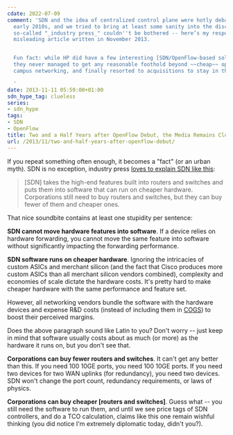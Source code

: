 ```yaml
---
cdate: 2022-07-09
comment: 'SDN and the idea of centralized control plane were hotly debated in the
  early 2010s, and we tried to bring at least some sanity into the discussion. The
  so-called "_industry press_" couldn''t be bothered -- here’s my response to a particularly
  misleading article written in November 2013.


  Fun fact: while HP did have a few interesting [SDN/OpenFlow-based solutions](/2015/05/openflow-in-hp-campus-solutions-on/),
  they never managed to get any reasonable foothold beyond ~~cheap~~ optimally-priced
  campus networking, and finally resorted to acquisitions to stay in that business.

  '
date: 2013-11-11 05:59:00+01:00
sdn_hype_tag: clueless
series:
- sdn_hype
tags:
- SDN
- OpenFlow
title: Two and a Half Years after OpenFlow Debut, the Media Remains Clueless
url: /2013/11/two-and-half-years-after-openflow-debut/
---
```

If you repeat something often enough, it becomes a "fact" (or an urban myth). SDN is no exception, industry press [loves to explain SDN like this](https://web.archive.org/web/20140111002549/https://www.businessinsider.com/the-hp-woman-knocking-out-cisco-2013-11):

> \[SDN\] takes the high-end features built into routers and switches and puts them into software that can run on cheaper hardware. Corporations still need to buy routers and switches, but they can buy fewer of them and cheaper ones.

That nice soundbite contains at least one stupidity per sentence:
<!--more-->
**SDN cannot move hardware features into software**. If a device relies on hardware forwarding, you cannot move the same feature into software without significantly impacting the forwarding performance.

**SDN software runs on cheaper hardware**. Ignoring the intricacies of custom ASICs and merchant silicon (and the fact that Cisco produces more custom ASICs than all merchant silicon vendors combined), complexity and economies of scale dictate the hardware costs. It's pretty hard to make cheaper hardware with the same performance and feature set.

However, all networking vendors bundle the software with the hardware devices and expense R&D costs (instead of including them in [COGS](http://en.wikipedia.org/wiki/Cost_of_goods_sold)) to boost their perceived margins.

Does the above paragraph sound like Latin to you? Don't worry -- just keep in mind that software usually costs about as much (or more) as the hardware it runs on, but you don't see that.

**Corporations can buy fewer routers and switches**. It can't get any better than this. If you need 100 10GE ports, you need 100 10GE ports. If you need two devices for two WAN uplinks (for redundancy), you need two devices. SDN won't change the port count, redundancy requirements, or laws of physics.

**Corporations can buy cheaper \[routers and switches\]**. Guess what -- you still need the software to run them, and until we see price tags of SDN controllers, and do a TCO calculation, claims like this one remain wishful thinking (you did notice I'm extremely diplomatic today, didn't you?).
